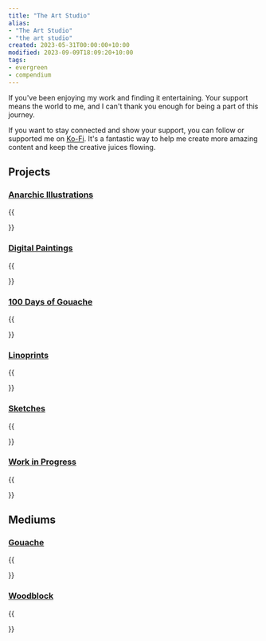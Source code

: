 ```yaml
---
title: "The Art Studio"
alias:
- "The Art Studio"
- "the art studio"
created: 2023-05-31T00:00:00+10:00
modified: 2023-09-09T18:09:20+10:00
tags:
- evergreen
- compendium
---
```

If you've been enjoying my work and finding it entertaining. Your support means the world to me, and I can't thank you enough for being a part of this journey.

If you want to stay connected and show your support, you can follow or supported me on [Ko-Fi](https://ko-fi.com/errbufferoverfl). It's a fantastic way to help me create more amazing content and keep the creative juices flowing.

## Projects

### [Anarchic Illustrations](the-art-studio/anarchic-illustrations.md)

{{<summary link="the-art-studio/anarchic-illustrations">}}

### [Digital Paintings](the-art-studio/digital-paintings.md)

{{<summary link="the-art-studio/digital-paintings">}}

### [100 Days of Gouache](the-art-studio/one-hundered-days-of-gouache.md)

{{<summary link="the-art-studio/one-hundered-days-of-gouache">}}

### [Linoprints](the-art-studio/linoprints.md)

{{<summary link="the-art-studio/linoprint.md">}}

### [Sketches](the-art-studio/sketches.md)

{{<summary link="the-art-studio/sketches">}}

### [Work in Progress](the-art-studio/work-in-progress.md)

{{<summary link="the-art-studio/work-in-progress.md">}}

## Mediums

### [Gouache](the-notebook/gouache.md)

{{<summary link="notebook/gouache">}}

### [Woodblock](the-notebook/woodblock.md)

{{<summary link="notebook/woodblock">}}
